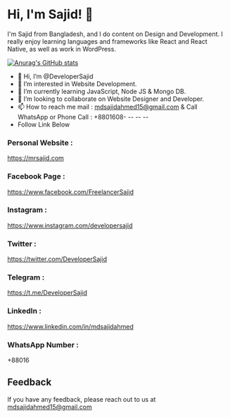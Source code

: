 # Hi, I'm Sajid! 👋


I'm Sajid from Bangladesh, and I do content on Design and Development. I really enjoy learning languages and frameworks like React and React Native, as well as work in WordPress.

[![Anurag's GitHub stats](https://github-readme-stats.vercel.app/api?username=DeveloperSajid)](https://github.com/anuraghazra/github-readme-stats)


- 👋 Hi, I’m @DeveloperSajid
- 👀 I’m interested in Website Development.
- 🌱 I’m currently learning JavaScript, Node JS & Mongo DB.
- 💞️ I’m looking to collaborate on Website Designer and Developer.
- 📫 How to reach me mail : mdsajidahmed15@gmail.com & Call WhatsApp or Phone Call : +8801608- -- -- --
- Follow Link Below
### Personal Website :
https://mrsajid.com
### Facebook Page :
https://www.facebook.com/FreelancerSajid
### Instagram :
https://www.instagram.com/developersajid
### Twitter :
https://twitter.com/DeveloperSajid
### Telegram :
https://t.me/DeveloperSajid
### LinkedIn :
https://www.linkedin.com/in/mdsajidahmed
### WhatsApp Number :
+88016

## Feedback
If you have any feedback, please reach out to us at mdsajidahmed15@gmail.com
<!---
DeveloperSajid/DeveloperSajid is a ✨ special ✨ repository because its `README.md` (this file) appears on your GitHub profile.
You can click the Preview link to take a look at your changes.
--->
